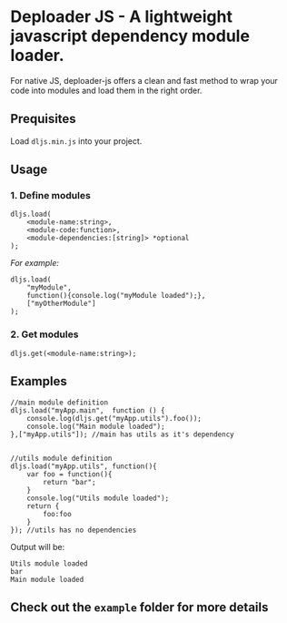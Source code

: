 # Deploader JS - A lightweight javascript dependency module loader.

For native JS, deploader-js offers a clean and fast method to wrap your code into modules and load them in the right order.
 
## Prequisites

Load `dljs.min.js` into your project. 

## Usage

### 1. Define modules
    dljs.load(
        <module-name:string>,
        <module-code:function>,
        <module-dependencies:[string]> *optional
    );
    
_For example:_ 
    
    dljs.load(
        "myModule",
        function(){console.log("myModule loaded");},
        ["myOtherModule"]
    );
    
### 2. Get modules
    dljs.get(<module-name:string>);
    
    
## Examples
    
    //main module definition
    dljs.load("myApp.main",  function () {        
        console.log(dljs.get("myApp.utils").foo());
        console.log("Main module loaded"); 
    },["myApp.utils"]); //main has utils as it's dependency
    
    
    //utils module definition
    dljs.load("myApp.utils", function(){    
        var foo = function(){
            return "bar";
        }
        console.log("Utils module loaded");        
        return {
            foo:foo
        }        
    }); //utils has no dependencies

Output will be: 
    
    Utils module loaded
    bar
    Main module loaded
    
## Check out the `example` folder for more details



